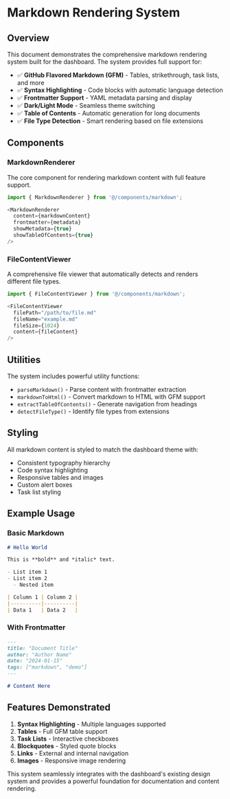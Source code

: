 # Markdown Rendering System

## Overview

This document demonstrates the comprehensive markdown rendering system built for the dashboard. The system provides full support for:

- ✅ **GitHub Flavored Markdown (GFM)** - Tables, strikethrough, task lists, and more
- ✅ **Syntax Highlighting** - Code blocks with automatic language detection
- ✅ **Frontmatter Support** - YAML metadata parsing and display
- ✅ **Dark/Light Mode** - Seamless theme switching
- ✅ **Table of Contents** - Automatic generation for long documents
- ✅ **File Type Detection** - Smart rendering based on file extensions

## Components

### MarkdownRenderer
The core component for rendering markdown content with full feature support.

```typescript
import { MarkdownRenderer } from '@/components/markdown';

<MarkdownRenderer
  content={markdownContent}
  frontmatter={metadata}
  showMetadata={true}
  showTableOfContents={true}
/>
```

### FileContentViewer
A comprehensive file viewer that automatically detects and renders different file types.

```typescript
import { FileContentViewer } from '@/components/markdown';

<FileContentViewer
  filePath="/path/to/file.md"
  fileName="example.md"
  fileSize={1024}
  content={fileContent}
/>
```

## Utilities

The system includes powerful utility functions:

- `parseMarkdown()` - Parse content with frontmatter extraction
- `markdownToHtml()` - Convert markdown to HTML with GFM support
- `extractTableOfContents()` - Generate navigation from headings
- `detectFileType()` - Identify file types from extensions

## Styling

All markdown content is styled to match the dashboard theme with:

- Consistent typography hierarchy
- Code syntax highlighting
- Responsive tables and images
- Custom alert boxes
- Task list styling

## Example Usage

### Basic Markdown
```markdown
# Hello World

This is **bold** and *italic* text.

- List item 1
- List item 2
  - Nested item

| Column 1 | Column 2 |
|----------|----------|
| Data 1   | Data 2   |
```

### With Frontmatter
```markdown
---
title: "Document Title"
author: "Author Name"
date: "2024-01-15"
tags: ["markdown", "demo"]
---

# Content Here
```

## Features Demonstrated

1. **Syntax Highlighting** - Multiple languages supported
2. **Tables** - Full GFM table support
3. **Task Lists** - Interactive checkboxes
4. **Blockquotes** - Styled quote blocks
5. **Links** - External and internal navigation
6. **Images** - Responsive image rendering

This system seamlessly integrates with the dashboard's existing design system and provides a powerful foundation for documentation and content rendering.